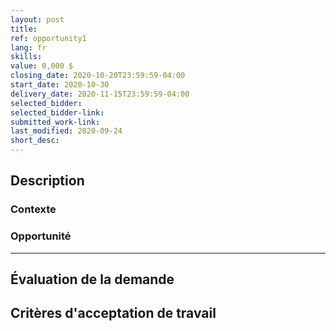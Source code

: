 ```yaml
---
layout: post
title:
ref: opportunity1
lang: fr
skills:
value: 0,000 $
closing_date: 2020-10-20T23:59:59-04:00
start_date: 2020-10-30
delivery_date: 2020-11-15T23:59:59-04:00
selected_bidder:
selected_bidder-link:
submitted_work-link:
last_modified: 2020-09-24
short_desc: 
---
```


## Description

### Contexte

### Opportunité

<hr/>

## Évaluation de la demande

## Critères d'acceptation de travail
